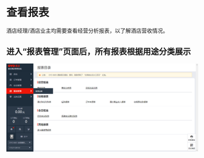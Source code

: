 # 查看报表

酒店经理/酒店业主均需要查看经营分析报表，以了解酒店营收情况。

## 进入“报表管理”页面后，所有报表根据用途分类展示

![](../../.gitbook/assets/image%20%28109%29.png)

